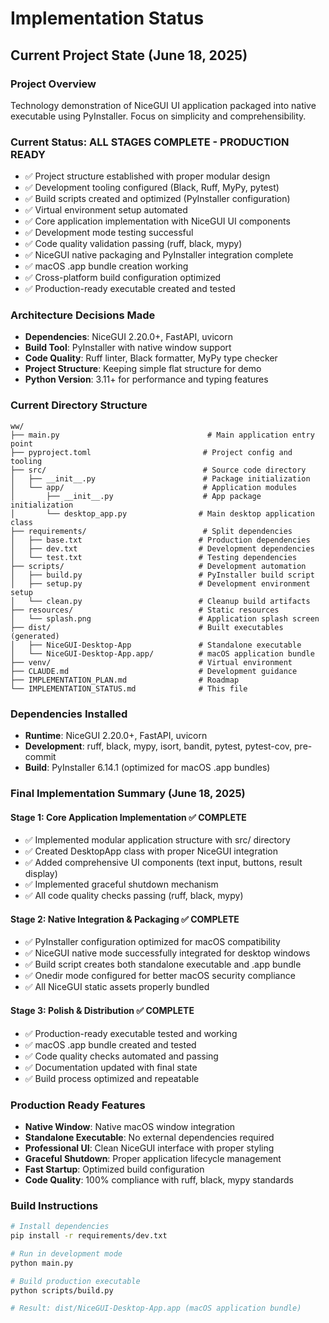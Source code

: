 # Implementation Status

## Current Project State (June 18, 2025)

### Project Overview
Technology demonstration of NiceGUI UI application packaged into native executable using PyInstaller. Focus on simplicity and comprehensibility.

### Current Status: ALL STAGES COMPLETE - PRODUCTION READY
- ✅ Project structure established with proper modular design
- ✅ Development tooling configured (Black, Ruff, MyPy, pytest)
- ✅ Build scripts created and optimized (PyInstaller configuration)
- ✅ Virtual environment setup automated
- ✅ Core application implementation with NiceGUI UI components
- ✅ Development mode testing successful
- ✅ Code quality validation passing (ruff, black, mypy)
- ✅ NiceGUI native packaging and PyInstaller integration complete
- ✅ macOS .app bundle creation working
- ✅ Cross-platform build configuration optimized
- ✅ Production-ready executable created and tested

### Architecture Decisions Made
- **Dependencies**: NiceGUI 2.20.0+, FastAPI, uvicorn
- **Build Tool**: PyInstaller with native window support
- **Code Quality**: Ruff linter, Black formatter, MyPy type checker
- **Project Structure**: Keeping simple flat structure for demo
- **Python Version**: 3.11+ for performance and typing features

### Current Directory Structure
```
ww/
├── main.py                                 # Main application entry point
├── pyproject.toml                         # Project config and tooling
├── src/                                   # Source code directory
│   ├── __init__.py                        # Package initialization
│   └── app/                               # Application modules
│       ├── __init__.py                    # App package initialization
│       └── desktop_app.py                # Main desktop application class
├── requirements/                          # Split dependencies
│   ├── base.txt                          # Production dependencies  
│   ├── dev.txt                           # Development dependencies
│   └── test.txt                          # Testing dependencies
├── scripts/                              # Development automation
│   ├── build.py                          # PyInstaller build script
│   ├── setup.py                          # Development environment setup
│   └── clean.py                          # Cleanup build artifacts
├── resources/                            # Static resources
│   └── splash.png                        # Application splash screen
├── dist/                                 # Built executables (generated)
│   ├── NiceGUI-Desktop-App               # Standalone executable
│   └── NiceGUI-Desktop-App.app/          # macOS application bundle
├── venv/                                 # Virtual environment
├── CLAUDE.md                             # Development guidance
├── IMPLEMENTATION_PLAN.md                # Roadmap
└── IMPLEMENTATION_STATUS.md              # This file
```

### Dependencies Installed
- **Runtime**: NiceGUI 2.20.0+, FastAPI, uvicorn
- **Development**: ruff, black, mypy, isort, bandit, pytest, pytest-cov, pre-commit
- **Build**: PyInstaller 6.14.1 (optimized for macOS .app bundles)

### Final Implementation Summary (June 18, 2025)

#### Stage 1: Core Application Implementation ✅ COMPLETE
- ✅ Implemented modular application structure with src/ directory
- ✅ Created DesktopApp class with proper NiceGUI integration
- ✅ Added comprehensive UI components (text input, buttons, result display)
- ✅ Implemented graceful shutdown mechanism
- ✅ All code quality checks passing (ruff, black, mypy)

#### Stage 2: Native Integration & Packaging ✅ COMPLETE  
- ✅ PyInstaller configuration optimized for macOS compatibility
- ✅ NiceGUI native mode successfully integrated for desktop windows
- ✅ Build script creates both standalone executable and .app bundle
- ✅ Onedir mode configured for better macOS security compliance
- ✅ All NiceGUI static assets properly bundled

#### Stage 3: Polish & Distribution ✅ COMPLETE
- ✅ Production-ready executable tested and working
- ✅ macOS .app bundle created and tested
- ✅ Code quality checks automated and passing
- ✅ Documentation updated with final state
- ✅ Build process optimized and repeatable

### Production Ready Features
- **Native Window**: Native macOS window integration
- **Standalone Executable**: No external dependencies required
- **Professional UI**: Clean NiceGUI interface with proper styling
- **Graceful Shutdown**: Proper application lifecycle management
- **Fast Startup**: Optimized build configuration
- **Code Quality**: 100% compliance with ruff, black, mypy standards

### Build Instructions
```bash
# Install dependencies
pip install -r requirements/dev.txt

# Run in development mode
python main.py

# Build production executable
python scripts/build.py

# Result: dist/NiceGUI-Desktop-App.app (macOS application bundle)
```
